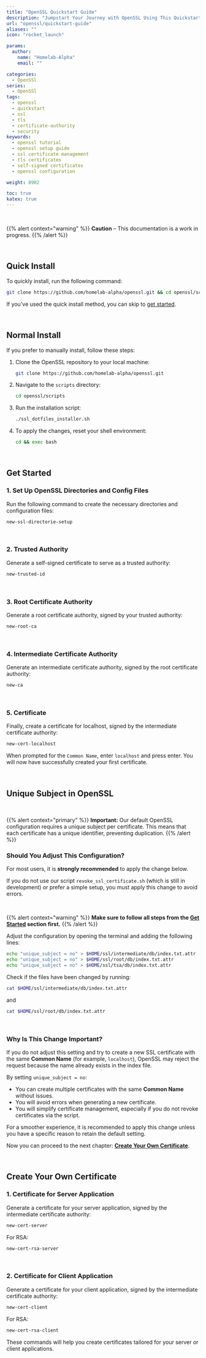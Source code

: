 ```yaml
---
title: "OpenSSL Quickstart Guide"
description: "Jumpstart Your Journey with OpenSSL Using This Quickstart Guide"
url: "openssl/quickstart-guide"
aliases: ""
icon: "rocket_launch"

params:
  author:
    name: "Homelab-Alpha"
    email: ""

categories:
  - OpenSSl
series:
  - OpenSSl
tags:
  - openssl
  - quickstart
  - ssl
  - tls
  - certificate-authority
  - security
keywords:
  - openssl tutorial
  - openssl setup guide
  - ssl certificate management
  - tls certificates
  - self-signed certificates
  - openssl configuration

weight: 8902

toc: true
katex: true
---
```


<br />

{{% alert context="warning" %}}
**Caution** – This documentation is a work in progress.
{{% /alert %}}

<br />

## Quick Install

To quickly install, run the following command:

```bash
git clone https://github.com/homelab-alpha/openssl.git && cd openssl/scripts && ./ssl_dotfiles_installer.sh && cd && exec bash
```

If you've used the quick install method, you can skip to [get started].

<br />

## Normal Install

If you prefer to manually install, follow these steps:

1. Clone the OpenSSL repository to your local machine:

   ```bash
   git clone https://github.com/homelab-alpha/openssl.git
   ```

2. Navigate to the `scripts` directory:

   ```bash
   cd openssl/scripts
   ```

3. Run the installation script:

   ```bash
   ./ssl_dotfiles_installer.sh
   ```

4. To apply the changes, reset your shell environment:

   ```bash
   cd && exec bash
   ```

<br />

## Get Started

### 1. Set Up OpenSSL Directories and Config Files

Run the following command to create the necessary directories and configuration
files:

```bash
new-ssl-directorie-setup
```

<br />

### 2. Trusted Authority

Generate a self-signed certificate to serve as a trusted authority:

```bash
new-trusted-id
```

<br />

### 3. Root Certificate Authority

Generate a root certificate authority, signed by your trusted authority:

```bash
new-root-ca
```

<br />

### 4. Intermediate Certificate Authority

Generate an intermediate certificate authority, signed by the root certificate
authority:

```bash
new-ca
```

<br />

### 5. Certificate

Finally, create a certificate for localhost, signed by the intermediate
certificate authority:

```bash
new-cert-localhost
```

When prompted for the `Common Name`, enter `localhost` and press enter. You will
now have successfully created your first certificate.

<br />

## Unique Subject in OpenSSL

<br />

{{% alert context="primary" %}}
**Important:** Our default OpenSSL configuration requires a unique subject per
certificate. This means that each certificate has a unique identifier,
preventing duplication.
{{% /alert %}}

### Should You Adjust This Configuration?

For most users, it is **strongly recommended** to apply the change below.

If you do not use our script `revoke_ssl_certificate.sh` (which is still in
development) or prefer a simple setup, you must apply this change to avoid
errors.

<br />

{{% alert context="warning" %}}
**Make sure to follow all steps from the [Get Started] section first.**
{{% /alert %}}

Adjust the configuration by opening the terminal and adding the following lines:

```bash
echo "unique_subject = no" > $HOME/ssl/intermediate/db/index.txt.attr
echo "unique_subject = no" > $HOME/ssl/root/db/index.txt.attr
echo "unique_subject = no" > $HOME/ssl/tsa/db/index.txt.attr
```

Check if the files have been changed by running:

```bash
cat $HOME/ssl/intermediate/db/index.txt.attr
```

and

```bash
cat $HOME/ssl/root/db/index.txt.attr
```

<br />

### Why Is This Change Important?

If you do not adjust this setting and try to create a new SSL certificate with
the same **Common Name** (for example, `localhost`), OpenSSL may reject the
request because the name already exists in the index file.

By setting `unique_subject = no`:

- You can create multiple certificates with the same **Common Name** without
  issues.
- You will avoid errors when generating a new certificate.
- You will simplify certificate management, especially if you do not revoke
  certificates via the script.

For a smoother experience, it is recommended to apply this change unless you
have a specific reason to retain the default setting.

Now you can proceed to the next chapter: **[Create Your Own Certificate]**.

<br />

## Create Your Own Certificate

### 1. Certificate for Server Application

Generate a certificate for your server application, signed by the intermediate
certificate authority:

```bash
new-cert-server
```

For RSA:

```bash
new-cert-rsa-server
```

<br />

### 2. Certificate for Client Application

Generate a certificate for your client application, signed by the intermediate
certificate authority:

```bash
new-cert-client
```

For RSA:

```bash
new-cert-rsa-client
```

These commands will help you create certificates tailored for your server or
client applications.

[get started]: #get-started
[Create Your Own Certificate]: #create-your-own-certificate
